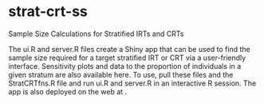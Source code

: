 # strat-crt-ss
Sample Size Calculations for Stratified IRTs and CRTs

The ui.R and server.R files create a Shiny app that can be used to find the sample size required for a target stratified IRT or CRT via a user-friendly interface. Sensitivity plots and data to the proportion of individuals in a given stratum are also available here. To use, pull these files and the StratCRTfns.R file and run ui.R and server.R in an interactive R session. The app is also deployed on the web at .
